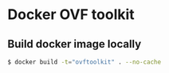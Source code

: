 # Docker OVF toolkit

## Build docker image locally

```bash
$ docker build -t="ovftoolkit" . --no-cache
```
